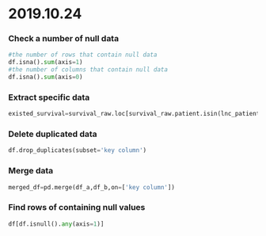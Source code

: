 # 2019.10.24

### Check a number of null data

```python
#the number of rows that contain null data
df.isna().sum(axis=1)
#the number of columns that contain null data
df.isna().sum(axis=0)
```

### Extract specific data

```python
existed_survival=survival_raw.loc[survival_raw.patient.isin(lnc_patient_idx),:]
```

### Delete duplicated data

```python
df.drop_duplicates(subset='key column')
```

### Merge data

```python
merged_df=pd.merge(df_a,df_b,on=['key column'])
```

### Find rows of containing null values

```python
df[df.isnull().any(axis=1)]
```













